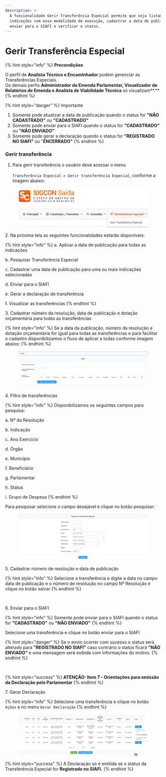 ```yaml
---
description: >-
  A funcionalidade Gerir Transferência Especial permite que seja listadas as
  indicações com essa modalidade de execução, cadastrar a data de publicação, 
  enviar para o SIAFI e verificar o status.
---
```


# Gerir Transferência Especial

{% hint style="info" %}
**Precondições**

O perfil de **Analista Técnico e Encaminhador** podem gerenciar as Transferências Especiais.\
Os demais perfis **Administrador de Emenda Parlamentar, Visualizador de Relatórios de Emenda e Analista de Viabilidade Técnica** só visualizam**.**
{% endhint %}

{% hint style="danger" %}
Importante

1. Somente pode atualizar a data de publicação quando o status for **"NÃO CADASTRADO"** ou **"CADASTRADO"**
2. Somente pode enviar para o SIAFI quando o status for **"CADASTRADO"** ou **"NÃO ENVIADO"**
3. Somente pode gerar a declaração quando o status for **"REGISTRADO NO SIAFI"** ou "**ENCERRADO"**
{% endhint %}

### Gerir transferência

1. Para gerir transferência o usuário deve acessar o menu\
   \
   `Transferência Especial > Gerir transferência Especial`, conforme a imagem abaixo:

<figure><img src="../../.gitbook/assets/image (8).png" alt=""><figcaption></figcaption></figure>

&#x20;    2\.  Na próxima tela as seguintes funcionalidades estarão disponíveis:

{% hint style="info" %}
a. Aplicar a data de publicação para todas as indicações&#x20;

b. Pesquisar Transferência Especial

c. Cadastrar uma data de publicação para uma ou mais indicações selecionadas

d. Enviar para o SIAFI

e. Gerar a declaração de transferência

f. Visualizar as transferências
{% endhint %}

3\. Cadastrar número da resolução, data de publicação e dotação orçamentária para todas as transferências

{% hint style="info" %}
Se a data da publicação, número da resolução e dotação orçamentária for igual para todas as transferências e para facilitar o cadastro disponibilizamos o fluxo de aplicar a todas conforme imagem abaixo:
{% endhint %}

<figure><img src="../../.gitbook/assets/image (9).png" alt=""><figcaption></figcaption></figure>

4\. Filtro de transferências

{% hint style="info" %}
Disponibilizamos os seguintes campos para pesquisa:

a. Nº da Resolução&#x20;

b. Indicação&#x20;

c. Ano Exercício&#x20;

d. Órgão&#x20;

e. Município&#x20;

f. Beneficiário&#x20;

g. Parlamentar&#x20;

h. Status&#x20;

i. Grupo de Despesa
{% endhint %}

Para pesquisar selecione o campo desejável e clique no botão pesquisar:

<figure><img src="../../.gitbook/assets/image (10).png" alt=""><figcaption></figcaption></figure>

5\.  Cadastrar número de resolução e data de publicação

{% hint style="info" %}
Selecione a transferência e digite a data no campo data de publicação e o número de resolução no campo Nº Resolução e clique no botão salvar
{% endhint %}

<figure><img src="../../.gitbook/assets/Transferência Especial (1).png" alt=""><figcaption></figcaption></figure>

6\.  Enviar para o SIAFI

{% hint style="info" %}
Somente pode enviar para o SIAFI quando o status for **"CADASTRADO"** ou **"NÃO ENVIADO"**
{% endhint %}

Selecione uma transferência e clique no botão enviar para o SIAFI

{% hint style="danger" %}
Se o envio ocorrer com sucesso o status será alterado para **"REGISTRADO NO SIAFI"** caso contrário o status ficará  **"NÃO ENVIADO"** e uma mensagem será exibida com informações do motivo.
{% endhint %}

<figure><img src="../../.gitbook/assets/Transferência Especial (2).png" alt=""><figcaption></figcaption></figure>

{% hint style="success" %}
**ATENÇÃO: Item 7 - Orientações para emissão da Declaração pelo Parlamentar**
{% endhint %}

7\.  Gerar Declaração

{% hint style="info" %}
Selecione uma transferência e clique no botão `Ações` e no menu `Gerar Declaração`
{% endhint %}

<figure><img src="../../.gitbook/assets/image (12).png" alt=""><figcaption></figcaption></figure>

{% hint style="success" %}
A Declaração só é emitida se o status da Transferência Especial for **Registrado no SIAFI.**
{% endhint %}
